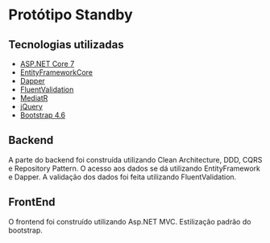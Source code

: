 # Protótipo Standby

## Tecnologias utilizadas
- [ASP.NET Core 7](https://learn.microsoft.com/en-us/aspnet/core/?view=aspnetcore-7.0)
- [EntityFrameworkCore](https://learn.microsoft.com/en-us/ef/)
- [Dapper](https://github.com/DapperLib/Dapper)
- [FluentValidation](https://fluentvalidation.net/)
- [MediatR](https://github.com/jbogard/MediatR)
- [jQuery](https://jquery.com/)
- [Bootstrap 4.6](https://getbootstrap.com/docs/4.6/getting-started/introduction/)

## Backend
A parte do backend foi construída utilizando Clean Architecture, DDD, CQRS e Repository Pattern. O acesso aos dados se dá utilizando EntityFramework e Dapper. A validação dos dados foi feita utilizando FluentValidation.

## FrontEnd
O frontend foi construído utilizando Asp.NET MVC. Estilização padrão do bootstrap.
